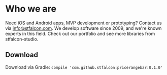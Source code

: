 # Who we are
Need iOS and Android apps, MVP development or prototyping? Contact us via info@stfalcon.com. We develop software since 2009, and we're known experts in this field. Check out our portfolio and see more libraries from stfalcon-studio.
## Download
Download via Gradle: 
```compile 'com.github.stfalcon:pricerangebar:0.1.0'```
